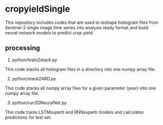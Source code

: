 # cropyieldSingle

This repository includes codes that are used to reshape histogram files from Sentinel-2 single image time series into analysis ready format and 
build neural network models to predict crop yield.


## processing

1. python/histo2stack.py

This code stacks all histogram files in a directory into one numpy array file.

2. python/stack2ARD.py

This code stacks all numpy array files for a given parameter (year) into one numpy array file.


3. python/run3DNeuralNet.py

This code trains LSTMsuperb and RNNsuperb models and calculates predictions for test set.
